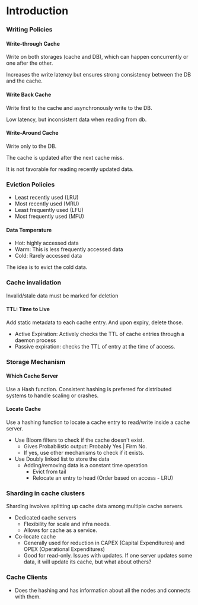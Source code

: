# Introduction

### Writing Policies

#### Write-through Cache

Write on both storages (cache and DB), which can happen concurrently or one after the other.

Increases the write latency but ensures strong consistency between the DB and the cache.

#### Write Back Cache

Write first to the cache and asynchronously write to the DB.

Low latency, but inconsistent data when reading from db.

#### Write-Around Cache

Write only to the DB.

The cache is updated after the next cache miss.

It is not favorable for reading recently updated data.

### Eviction Policies

* Least recently used (LRU)
* Most recently used (MRU)
* Least frequently used (LFU)
* Most frequently used (MFU)

#### Data Temperature

* Hot: highly accessed data
* Warm: This is less frequently accessed data
* Cold: Rarely accessed data

The idea is to evict the cold data.

### Cache invalidation

Invalid/stale data must be marked for deletion

#### TTL: Time to Live

Add static metadata to each cache entry. And upon expiry, delete those.

* Active Expiration: Actively checks the TTL of cache entries through a daemon process
* Passive expiration: checks the TTL of entry at the time of access.

### Storage Mechanism

#### Which Cache Server

Use a Hash function. Consistent hashing is preferred for distributed systems to handle scaling or crashes.

#### Locate Cache

Use a hashing function to locate a cache entry to read/write inside a cache server.

* Use Bloom filters to check if the cache doesn't exist.
  * Gives Probabilistic output: Probably Yes | Firm No.
  * If yes, use other mechanisms to check if it exists.
* Use Doubly linked list to store the data
  * Adding/removing data is a constant time operation
    * Evict from tail
    * Relocate an entry to head (Order based on access - LRU)

### Sharding in cache clusters

Sharding involves splitting up cache data among multiple cache servers.

* Dedicated cache servers
  * Flexibility for scale and infra needs.
  * Allows for cache as a service.
* Co-locate cache
  * Generally used for reduction in CAPEX (Capital Expenditures) and OPEX (Operational Expenditures)
  * Good for read-only. Issues with updates. If one server updates some data, it will update its cache, but what about others?

### Cache Clients

* Does the hashing and has information about all the nodes and connects with them.
